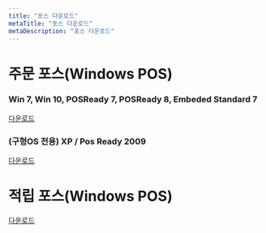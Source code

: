 ```yaml
---
title: "포스 다운로드"
metaTitle: "포스 다운로드"
metaDescription: "포스 다운로드"
---
```


# 주문 포스(Windows POS)

### Win 7, Win 10, POSReady 7, POSReady 8, Embeded Standard 7
[다운로드](https://stampang.com/download/update/StampangOrder_22.exe)


### (구형OS 전용) XP / Pos Ready 2009
[다운로드](https://stampang.com/download/update/StampangOrderX_22.exe)

# 적립 포스(Windows POS)
[다운로드](https://ceo.stampang.com/static/download/StampangPos.exe)

